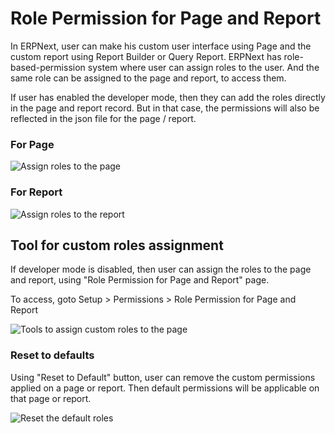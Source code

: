 <!-- add-breadcrumbs -->
# Role Permission for Page and Report

In ERPNext, user can make his custom user interface using Page and the custom report using Report Builder or Query Report. ERPNext has role-based-permission system where user can assign roles to the user. And the same role can be assigned to the page and report, to access them.

If user has enabled the developer mode, then they can add the roles directly in the page and report record. But in that case, the permissions will also be reflected in the json file for the page / report.

### For Page
<img alt="Assign roles to the page" class="screenshot" src="{{docs_base_url}}/assets/img/users-and-permissions/roles-for-page.png">

### For Report
<img alt="Assign roles to the report" class="screenshot" src="{{docs_base_url}}/assets/img/users-and-permissions/roles-for-report.png">

## Tool for custom roles assignment

If developer mode is disabled, then user can assign the roles to the page and report, using "Role Permission for Page and Report" page.

To access, goto Setup > Permissions > Role Permission for Page and Report

<img alt="Tools to assign custom roles to the page" class="screenshot" src="{{docs_base_url}}/assets/img/users-and-permissions/role-permission-for-page-and-report.png">

### Reset to defaults

Using "Reset to Default" button, user can remove the custom permissions applied on a page or report. Then default permissions will be applicable on that page or report.

<img alt="Reset the default roles" class="screenshot" src="{{docs_base_url}}/assets/img/users-and-permissions/reset-roles-permisison-for-page-report.png">
